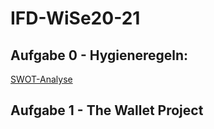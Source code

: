 # IFD-WiSe20-21
## Aufgabe 0 - Hygieneregeln:
[SWOT-Analyse](https://github.com/klotkawa/IFD-WiSe20-21/raw/main/Task0/SWOT.pdf)
## Aufgabe 1 - The Wallet Project
